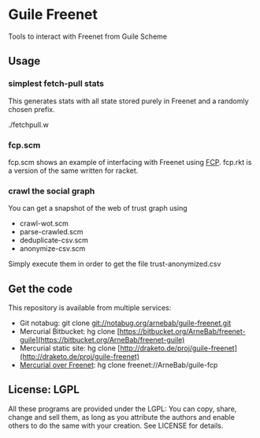Guile Freenet
=============

Tools to interact with Freenet from Guile Scheme

Usage
-----

### simplest fetch-pull stats

This generates stats with all state stored purely in Freenet and a randomly chosen prefix.

./fetchpull.w

### fcp.scm 

fcp.scm shows an example of interfacing with Freenet using [FCP][]. fcp.rkt is a version of the same written for racket.

[FCP]: https://wiki.freenetproject.org/FCPv2 "Freenet Client Protocol"

### crawl the social graph

You can get a snapshot of the web of trust graph using

- crawl-wot.scm
- parse-crawled.scm
- deduplicate-csv.scm
- anonymize-csv.scm

Simply execute them in order to get the file trust-anonymized.csv


Get the code
------------

This repository is available from multiple services: 

- Git notabug: git clone [git://notabug.org/arnebab/guile-freenet.git](https://notabug.org/arnebab/guile-freenet)
- Mercurial Bitbucket: hg clone [https://bitbucket.org/ArneBab/freenet-guile](https://bitbucket.org/ArneBab/freenet-guile)
- Mercurial static site: hg clone [http://draketo.de/proj/guile-freenet](http://draketo.de/proj/guile-freenet)
- [Mercurial over Freenet](http://draketo.de/english/freenet/real-life-infocalypse): hg clone freenet://ArneBab/guile-fcp


License: LGPL
-------------

All these programs are provided under the LGPL: You can copy, share, change and sell them, as long as you attribute the authors and enable others to do the same with your creation. See LICENSE for details.





